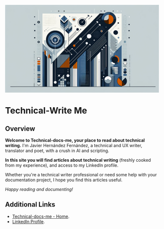 ![Technical-Write Me Heading](./technical-write-me-heading.png)  

# Technical-Write Me  

## Overview  

**Welcome to Technical-docs-me, your place to read about technical writing.** I'm Javier Hernández Fernández, a technical and UX writer, translator and poet, with a crush in AI and scripting.   

**In this site you will find articles about technical writing** (freshly cooked from my experience), and access to my LinkedIn profile.   


Whether you're a technical writer professional or need some help with your documentation project, I hope you find this articles useful.

_Happy reading and documenting!_  


## Additional Links  

* [Technical-docs-me - Home](https://javierhf.github.io/technical-write-me/).
* [LinkedIn Profile](https://www.linkedin.com/in/javier-hernandez-fernandez/).

